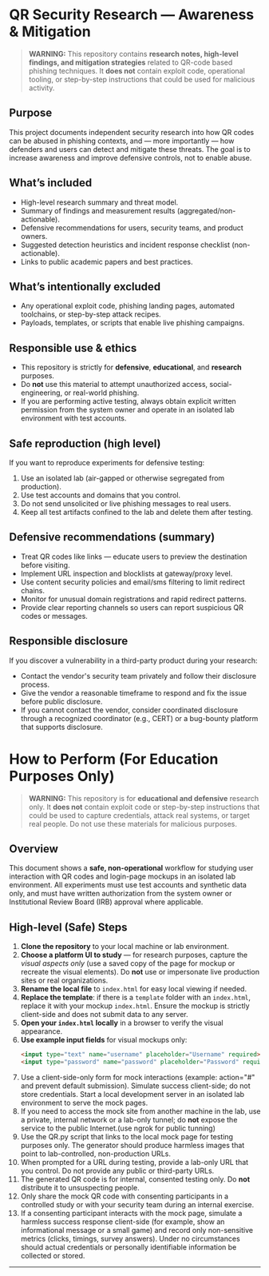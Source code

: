 # QR Security Research — Awareness & Mitigation

> **WARNING:** This repository contains **research notes, high-level findings, and mitigation strategies** related to QR-code based phishing techniques. It **does not** contain exploit code, operational tooling, or step-by-step instructions that could be used for malicious activity.

## Purpose
This project documents independent security research into how QR codes can be abused in phishing contexts, and — more importantly — how defenders and users can detect and mitigate these threats. The goal is to increase awareness and improve defensive controls, not to enable abuse.

## What’s included
- High-level research summary and threat model.
- Summary of findings and measurement results (aggregated/non-actionable).
- Defensive recommendations for users, security teams, and product owners.
- Suggested detection heuristics and incident response checklist (non-actionable).
- Links to public academic papers and best practices.

## What’s intentionally excluded
- Any operational exploit code, phishing landing pages, automated toolchains, or step-by-step attack recipes.
- Payloads, templates, or scripts that enable live phishing campaigns.

## Responsible use & ethics
- This repository is strictly for **defensive**, **educational**, and **research** purposes.
- Do **not** use this material to attempt unauthorized access, social-engineering, or real-world phishing.
- If you are performing active testing, always obtain explicit written permission from the system owner and operate in an isolated lab environment with test accounts.

## Safe reproduction (high level)
If you want to reproduce experiments for defensive testing:
1. Use an isolated lab (air-gapped or otherwise segregated from production).
2. Use test accounts and domains that you control.
3. Do not send unsolicited or live phishing messages to real users.
4. Keep all test artifacts confined to the lab and delete them after testing.

## Defensive recommendations (summary)
- Treat QR codes like links — educate users to preview the destination before visiting.
- Implement URL inspection and blocklists at gateway/proxy level.
- Use content security policies and email/sms filtering to limit redirect chains.
- Monitor for unusual domain registrations and rapid redirect patterns.
- Provide clear reporting channels so users can report suspicious QR codes or messages.

## Responsible disclosure
If you discover a vulnerability in a third-party product during your research:
- Contact the vendor's security team privately and follow their disclosure process.
- Give the vendor a reasonable timeframe to respond and fix the issue before public disclosure.
- If you cannot contact the vendor, consider coordinated disclosure through a recognized coordinator (e.g., CERT) or a bug-bounty platform that supports disclosure.

# How to Perform (For Education Purposes Only)

> **WARNING:** This repository is for **educational and defensive** research only.
> It **does not** contain exploit code or step-by-step instructions that could be used
> to capture credentials, attack real systems, or target real people. Do not use these
> materials for malicious purposes.

## Overview
This document shows a **safe, non-operational** workflow for studying user interaction with QR codes and login-page mockups in an isolated lab environment. All experiments must use test accounts and synthetic data only, and must have written authorization from the system owner or Institutional Review Board (IRB) approval where applicable.

## High-level (Safe) Steps

1. **Clone the repository** to your local machine or lab environment.
2. **Choose a platform UI to study** — for research purposes, capture the *visual aspects only* (use a saved copy of the page for mockup or recreate the visual elements). Do **not** use or impersonate live production sites or real organizations.
3. **Rename the local file** to `index.html` for easy local viewing if needed.
4. **Replace the template**: if there is a `template` folder with an `index.html`, replace it with your mockup `index.html`. Ensure the mockup is strictly client-side and does not submit data to any server.
5. **Open your `index.html` locally** in a browser to verify the visual appearance.
6. **Use example input fields** for visual mockups only:
   ```html
   <input type="text" name="username" placeholder="Username" required><br>
   <input type="password" name="password" placeholder="Password" required><br>

7. Use a client-side-only form for mock interactions (example: action="#" and prevent default submission). Simulate success client-side; do not store credentials.
   Start a local development server in an isolated lab environment to serve the mock pages.
8. If you need to access the mock site from another machine in the lab, use a private, internal network or a lab-only tunnel; do **not** expose the service to the public Internet.(use ngrok for public tunning)
9. Use the QR.py script that links to the local mock page for testing purposes only. The generator should produce harmless images that point to lab-controlled, non-production URLs.
10. When prompted for a URL during testing, provide a lab-only URL that you control. Do not provide any public or third-party URLs.
11. The generated QR code is for internal, consented testing only. Do **not** distribute it to unsuspecting people.
12. Only share the mock QR code with consenting participants in a controlled study or with your security team during an internal exercise.
13. If a consenting participant interacts with the mock page, simulate a harmless success response client-side (for example, show an informational message or a small game) and record only non-sensitive metrics (clicks, timings, survey answers). Under no circumstances should actual credentials or personally identifiable information be collected or stored. 
---
